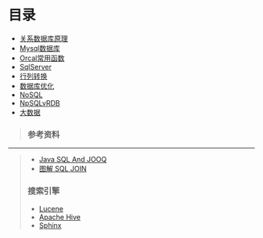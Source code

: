 # 目录
+ [关系数据库原理](https://github.com/Tanglong9344/db/tree/master/dbPrinciple)
+ [Mysql数据库](https://github.com/Tanglong9344/db/tree/master/MySql)
+ [Orcal常用函数](https://github.com/Tanglong9344/SQL/tree/master/OrcalBO)
+ [SqlServer](https://github.com/Tanglong9344/db/blob/master/sqlserver/ReadMe.md)
+ [行列转换](https://github.com/Tanglong9344/SQL/tree/master/columnToRow)
+ [数据库优化](https://github.com/Tanglong9344/SQL/tree/master/dbOptimize)
+ [NoSQL](https://github.com/Tanglong9344/db/tree/master/nosql)
+ [NpSQLvRDB](https://github.com/Tanglong9344/db/blob/master/RDBvNOSQL.md)
+ [大数据](https://github.com/Tanglong9344/db/tree/master/bd)

> ### 参考资料
---
> + [Java SQL And JOOQ](https://blog.jooq.org)
> + [图解 SQL JOIN](https://blog.codinghorror.com/a-visual-explanation-of-sql-joins)
> ### 搜索引擎
> + [Lucene](http://lucene.apache.org/)
> + [Apache Hive](https://cwiki.apache.org/confluence/display/Hive/Home)
> + [Sphinx](http://sphinxsearch.com/)
